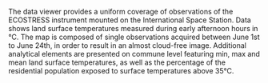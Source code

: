 The data viewer provides a uniform coverage of observations of the ECOSTRESS instrument mounted on the International Space Station.
Data shows land surface temperatures measured during early afternoon hours in °C. The map is composed of single observations acquired between June 1st to June 24th, in order to result in an almost cloud-free image.
Additional analytical elements are presented on commune level featuring min, max and mean land surface temperatures, as well as the percentage of the residential population exposed to surface temperatures above 35°C.

